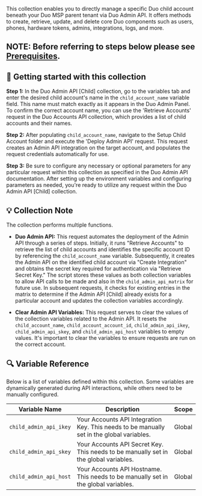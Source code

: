 This collection enables you to directly manage a specific Duo child account beneath your Duo MSP parent tenant via Duo Admin API. It offers methods to create, retrieve, update, and delete core Duo components such as users, phones, hardware tokens, admins, integrations, logs, and more.

## NOTE: Before referring to steps below please see [Prerequisites](https://github.com/it-jonjon/Duo-API-Playground/blob/main/README.md#prerequisites).

## 🚀 Getting started with this collection

**Step 1:** In the Duo Admin API [Child] collection, go to the variables tab and enter the desired child account's name in the `child_account_name` variable field. This name must match exactly as it appears in the Duo Admin Panel. To confirm the correct account name, you can use the 'Retrieve Accounts' request in the Duo Accounts API collection, which provides a list of child accounts and their names.

**Step 2:** After populating `child_account_name`, navigate to the Setup Child Account folder and execute the 'Deploy Admin API' request. This request creates an Admin API integration on the target account, and populates the request credentials automatically for use.

**Step 3:** Be sure to configure any necessary or optional parameters for any particular request within this collection as specified in the Duo Admin API documentation. After setting up the environment variables and configuring parameters as needed, you're ready to utilize any request within the Duo Admin API [Child] collection.

## 💡 Collection Note

The collection performs multiple functions.

- **Duo Admin API:** This request automates the deployment of the Admin API through a series of steps. Initially, it runs "Retrieve Accounts" to retrieve the list of child accounts and identifies the specific account ID by referencing the `child_account_name` variable. Subsequently, it creates the Admin API on the identified child account via "Create Integration" and obtains the secret key required for authentication via "Retrieve Secret Key." The script stores these values as both collection variables to allow API calls to be made and also in the `child_admin_api_matrix` for future use. In subsequent requests, it checks for existing entries in the matrix to determine if the Admin API [Child] already exists for a particular account and updates the collection variables accordingly.

- **Clear Admin API Variables:** This request serves to clear the values of the collection variables related to the Admin API. It resets the `child_account_name`, `child_account_account_id`, `child_admin_api_ikey`, `child_admin_api_skey`, and `child_admin_api_host` variables to empty values. It's important to clear the variables to ensure requests are run on the correct account.

## 🔍 Variable Reference

Below is a list of variables defined within this collection. Some variables are dynamically generated during API interactions, while others need to be manually configured.

| Variable Name | Description | Scope |
|---------------|-------------|-------|
| `child_admin_api_ikey` | Your Accounts API Integration Key. This needs to be manually set in the global variables. | Global |
| `child_admin_api_skey` | Your Accounts API Secret Key. This needs to be manually set in the global variables. | Global |
| `child_admin_api_host` | Your Accounts API Hostname. This needs to be manually set in the global variables. | Global |
